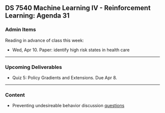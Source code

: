 ## DS 7540 Machine Learning IV - Reinforcement Learning: Agenda 31


### Admin Items
  
Reading in advance of class this week:
- Wed, Apr 10. Paper: identify high risk states in health care
  
---

### Upcoming Deliverables

- Quiz 5: Policy Gradients and Extensions. Due Apr 8.


---

### Content

- Preventing undesireable behavior discussion [questions](https://github.com/UVADS/reinforcement_learning/blob/main/09_safety_in_ml/paper_preventing_undesirable_behavior_discussion_questions.txt) 